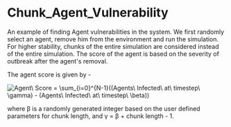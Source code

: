 # Chunk_Agent_Vulnerability
An example of finding Agent vulnerabilities in the system. We first randomly select an agent, remove him from the environment
and run the simulation. For higher stability, chunks of the entire simulation are considered instead of the entire simulation. The score of the agent is based on the severity of outbreak after the agent's removal.

The agent score is given by -

<img src="https://latex.codecogs.com/png.image?\dpi{100}&space;Agent\&space;Score&space;=&space;\sum_{i=0}^{N-1}((Agents\&space;Infected\&space;at\&space;timestep\&space;\gamma)&space;-&space;(Agents\&space;Infected\&space;at\&space;timestep\&space;\beta))" title="Agent\ Score = \sum_{i=0}^{N-1}((Agents\ Infected\ at\ timestep\ \gamma) - (Agents\ Infected\ at\ timestep\ \beta))" />

where &beta; is a randomly generated integer based on the user defined parameters for chunk length, and
&gamma; = &beta; + chunk length - 1.

